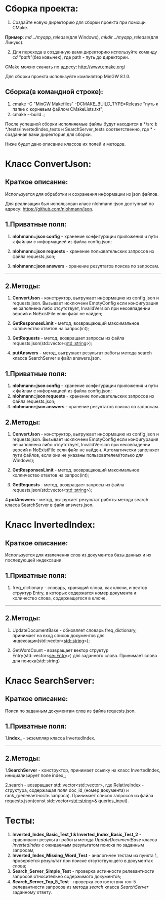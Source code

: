 Сборка проекта:
========================

1. Создайте новую директорию для сборки проекта при помощи
CMake.

**Пример**: *md ../myapp_release*(для Windows), *mkdir ../myapp_release*(для Линукс).

2. Для перехода в созданную вами директорию используйте
команду *cd "path"*(без ковычек), где path - путь
до директории.

CMake можно скачать по адресу: http://www.cmake.org/

Для сборки проекта используйте компилятор MinGW 8.1.0.


Сборка(в командной строке):
------------------------
1. cmake -G "MinGW Makefiles" -DCMAKE_BUILD_TYPE=Release "путь к папке с корневым файлом
   СMakeLists.txt";
2. cmake --build .;


После успешной сборки исполняемые файлы будут находится в */src b */tests/InvertedIndex_tests и SearchServer_tests соответственно, где * - созданная вами
директория для сборки.

Ниже будет дано описание классов их полей и методов.

Класс ConvertJson:
========================
Краткое описание:
------------------------
Используется для обработки и сохранения информации из json файлов.

Для реализации был использован класс nlohmann::json доступный по
адресу: https://github.com/nlohmann/json.

1.Приватные поля:
-----------------------
1. **nlohmann::json config** -
хранение конфигурации приложения и пути к файлам с информацией из файла config.json;

2. **nlohmann::json requests** -
хранение пользвательских запросов из файла requests.json;

3. **nlohmann::json answers** -
хранение резултатов поиска по запросам.
***
2.Методы:
-----------------------
1. **ConvertJson** -
конструктор, выгружает информацию из config.json и requests.json.
Вызывает исключени EmptyConfig если конфигурация не заполнена
либо отсутствует, InvalidVersion при несовпадении версий и
NoExistFile если файл не найден;

2. **GetResponsesLimit** -
метод, возвращающий максимальное колличество ответов на запрос(int);

3. **GetRequests** -
метод, возвращает запросы из файла requests.json(std::vector<<std::string>>);

4. **putAnswers** - метод, выгружает результат работы метода search класса SearchServer в файл answers.json.
                
 1.Приватные поля:
 -----------------------
   1. **nlohmann::json config** - 
хранение конфигурации приложения и пути к файлам с информацией из файла config.json;
   2. **nlohmann::json requests** - 
хранение пользвательских запросов из файла requests.json;
   3. **nlohmann::json answers** - 
хранение резултатов поиска по запросам.

 2.Методы:
 -----------------------
   1. **ConvertJson** -
конструктор, выгружает информацию из config.json и requests.json.
Вызывает исключени EmptyConfig если конфигурация не заполнена 
либо отсутствует, InvalidVersion при несовпадении версий и 
NoExistFile если файл не найден. Автоматически заполняет пути файлов,
если они не указаны пользователем(только для Windows);

   2. **GetResponsesLimit** - 
метод, возвращающий максимальное колличество ответов на запрос(int);

   3. **GetRequests** -
метод, возвращает запросы из файла requests.json(std::vector<<std::string>>);

   4.**putAnswers** -
метод, выгружает результат работы метода search класса SearchServer в файл answers.json.

Класс InvertedIndex:
========================

Краткое описание:
------------------------
Используется для извлечения слов из документов базы данных и их последующей индексации.

1.Приватные поля:
------------------------
1. freq_dictionary -
словарь, хранящий слова, как ключи, и вектор структур Entry, в которых содержатся
номер документа и количество слова, содержащегося в ключе.
***
 2.Методы:
------------------------
   1. UpdateDocumentBase -
обновляет словарь freq_dictionary,
принимает на вход список документов для индексации(std::vector<<std::string>>);

   2. GetWordCount -
возвращает вектор структур Entry(std::vector<<se::Entry>>) для заданного слова. Принимает
слово для поиска(std::string)

Класс SearchServer:
========================
Краткое описание:
------------------------
Поиск по заданным документам слов из файла requests.json.

1.Приватные поля:
------------------------
1.**index_** -
экземпляр класса InvertedIndex.
***
 2.Методы:
 ------------------------
   1.**SearchServer** - 
конструктор, принимает ссылку на класс InvertedIndex, инициализирует поле index_;

   2.search -
возвращает std::vector<std::vector<RelativeIndex>>, где RelativeIndex - структура, содержащая
поля doc_id_(номер документа) и rank_(релевантность запроса). Принимает список запросов из файла
requests.json(const std::vector<<std::string>>& queries_input).


Тесты:
========================

1. **Inverted_Index_Basic_Test_1 & Inverted_Index_Basic_Test_2** -
сравнивают результат работы метода *UpdateDocumentBase* класса *InvertedIndex*
с ожидаемым результатом поиска по заданным запросам;
2. **Inverted_Index_Missing_Word_Test** -
аналогичен тестам из пункта 1, проверяется результат при поиске отсутствующего 
в документах слова;
3. **Search_Server_Simple_Test** -
проверка истинности релевантности запросов относительно содержимого документов;
4. **Search_Server_Top_5_Test** -
проверка соответствия топ-5 релевантности запросов из метода *search*
класса *SearchServer* заданному ответу.